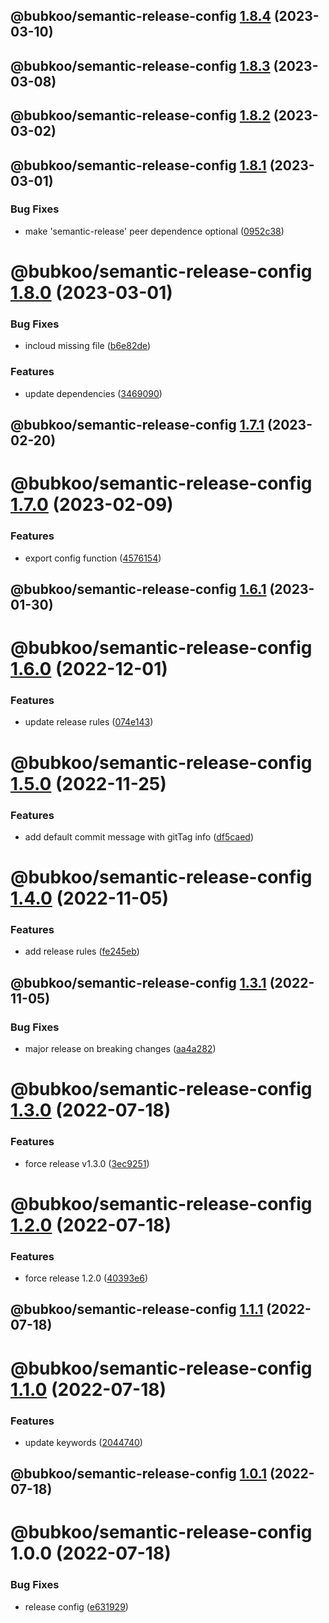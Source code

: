 ## @bubkoo/semantic-release-config [1.8.4](https://github.com/bubkoo/configs/compare/@bubkoo/semantic-release-config@1.8.3...@bubkoo/semantic-release-config@1.8.4) (2023-03-10)

## @bubkoo/semantic-release-config [1.8.3](https://github.com/bubkoo/configs/compare/@bubkoo/semantic-release-config@1.8.2...@bubkoo/semantic-release-config@1.8.3) (2023-03-08)

## @bubkoo/semantic-release-config [1.8.2](https://github.com/bubkoo/configs/compare/@bubkoo/semantic-release-config@1.8.1...@bubkoo/semantic-release-config@1.8.2) (2023-03-02)

## @bubkoo/semantic-release-config [1.8.1](https://github.com/bubkoo/configs/compare/@bubkoo/semantic-release-config@1.8.0...@bubkoo/semantic-release-config@1.8.1) (2023-03-01)


### Bug Fixes

* make 'semantic-release' peer dependence optional ([0952c38](https://github.com/bubkoo/configs/commit/0952c389f240b3cf5b218b7a1a12b25504a8f2a5))

# @bubkoo/semantic-release-config [1.8.0](https://github.com/bubkoo/configs/compare/@bubkoo/semantic-release-config@1.7.1...@bubkoo/semantic-release-config@1.8.0) (2023-03-01)


### Bug Fixes

* incloud missing file ([b6e82de](https://github.com/bubkoo/configs/commit/b6e82debee00bd41fba4ce574de523e6bfc86b98))


### Features

* update dependencies ([3469090](https://github.com/bubkoo/configs/commit/3469090880735010c7f8f90ae746969eed1269ef))

## @bubkoo/semantic-release-config [1.7.1](https://github.com/bubkoo/configs/compare/@bubkoo/semantic-release-config@1.7.0...@bubkoo/semantic-release-config@1.7.1) (2023-02-20)

# @bubkoo/semantic-release-config [1.7.0](https://github.com/bubkoo/configs/compare/@bubkoo/semantic-release-config@1.6.1...@bubkoo/semantic-release-config@1.7.0) (2023-02-09)


### Features

* export config function ([4576154](https://github.com/bubkoo/configs/commit/4576154ef3fcb9bd54c1fcebbba0b24d8df9d849))

## @bubkoo/semantic-release-config [1.6.1](https://github.com/bubkoo/configs/compare/@bubkoo/semantic-release-config@1.6.0...@bubkoo/semantic-release-config@1.6.1) (2023-01-30)

# @bubkoo/semantic-release-config [1.6.0](https://github.com/bubkoo/configs/compare/@bubkoo/semantic-release-config@1.5.0...@bubkoo/semantic-release-config@1.6.0) (2022-12-01)


### Features

* update release rules ([074e143](https://github.com/bubkoo/configs/commit/074e1434aef45422c0336add907704f63a50489e))

# @bubkoo/semantic-release-config [1.5.0](https://github.com/bubkoo/configs/compare/@bubkoo/semantic-release-config@1.4.0...@bubkoo/semantic-release-config@1.5.0) (2022-11-25)


### Features

* add default commit message with gitTag info ([df5caed](https://github.com/bubkoo/configs/commit/df5caed99af57589afa5eb157130b4c03b0e4899))

# @bubkoo/semantic-release-config [1.4.0](https://github.com/bubkoo/configs/compare/@bubkoo/semantic-release-config@1.3.1...@bubkoo/semantic-release-config@1.4.0) (2022-11-05)


### Features

* add release rules ([fe245eb](https://github.com/bubkoo/configs/commit/fe245ebb18243c281be57ea3a3eadd593468eb73))

## @bubkoo/semantic-release-config [1.3.1](https://github.com/bubkoo/configs/compare/@bubkoo/semantic-release-config@1.3.0...@bubkoo/semantic-release-config@1.3.1) (2022-11-05)


### Bug Fixes

* major release on breaking changes ([aa4a282](https://github.com/bubkoo/configs/commit/aa4a2823d11bc6373261c45a16c350f798ca366c))

# @bubkoo/semantic-release-config [1.3.0](https://github.com/bubkoo/configs/compare/@bubkoo/semantic-release-config@1.2.0...@bubkoo/semantic-release-config@1.3.0) (2022-07-18)


### Features

* force release v1.3.0 ([3ec9251](https://github.com/bubkoo/configs/commit/3ec9251f17f1f89c14e9c5e9bd56e20c6aac5a09))

# @bubkoo/semantic-release-config [1.2.0](https://github.com/bubkoo/configs/compare/@bubkoo/semantic-release-config@1.1.1...@bubkoo/semantic-release-config@1.2.0) (2022-07-18)


### Features

* force release 1.2.0 ([40393e6](https://github.com/bubkoo/configs/commit/40393e6c440d3f00cfb0e8d45c01b5db16cc42bf))

## @bubkoo/semantic-release-config [1.1.1](https://github.com/bubkoo/configs/compare/@bubkoo/semantic-release-config@1.1.0...@bubkoo/semantic-release-config@1.1.1) (2022-07-18)

# @bubkoo/semantic-release-config [1.1.0](https://github.com/bubkoo/configs/compare/@bubkoo/semantic-release-config@1.0.1...@bubkoo/semantic-release-config@1.1.0) (2022-07-18)


### Features

* update keywords ([2044740](https://github.com/bubkoo/configs/commit/204474055c830e723bc414b151e1de90b123647e))

## @bubkoo/semantic-release-config [1.0.1](https://github.com/bubkoo/configs/compare/@bubkoo/semantic-release-config@1.0.0...@bubkoo/semantic-release-config@1.0.1) (2022-07-18)

# @bubkoo/semantic-release-config 1.0.0 (2022-07-18)


### Bug Fixes

* release config ([e631929](https://github.com/bubkoo/configs/commit/e631929d79469ec7e913f2e5115b0000c3c7261c))
